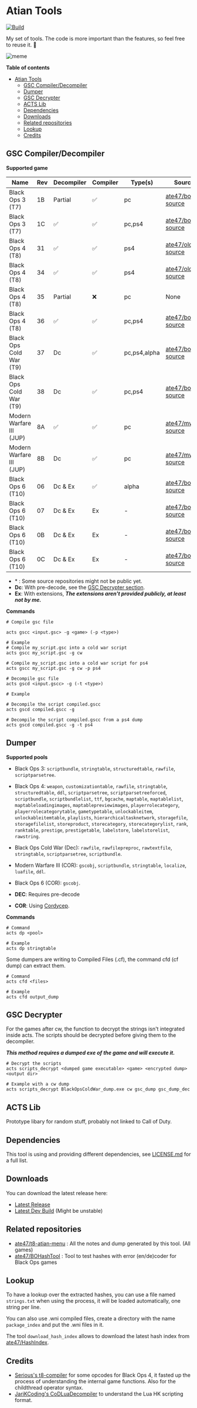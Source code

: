 # Atian Tools

[![Build](https://github.com/ate47/atian-cod-tools/actions/workflows/build.yml/badge.svg?branch=main)](https://github.com/ate47/atian-cod-tools/actions/workflows/build.yml)

My set of tools. The code is more important than the features, so feel free to reuse it. 🙂

![meme](docs/banner.png)

**Table of contents**

- [Atian Tools](#atian-tools)
	- [GSC Compiler/Decompiler](#gsc-compilerdecompiler)
	- [Dumper](#dumper)
	- [GSC Decrypter](#gsc-decrypter)
	- [ACTS Lib](#acts-lib)
	- [Dependencies](#dependencies)
	- [Downloads](#downloads)
	- [Related repositories](#related-repositories)
	- [Lookup](#lookup)
	- [Credits](#credits)


## GSC Compiler/Decompiler

**Supported game**

| Name                     | Rev | Decompiler | Compiler | Type(s) | Source\* |
| ------------------------ | -------- | ---------- | -------- | ---------| ----- |
| Black Ops 3 (T7)         | 1B       | Partial    | ✅        | pc | [ate47/bo3-source](https://github.com/ate47/bo3-source) |
| Black Ops 3 (T7)         | 1C       | ✅          | ✅        | pc,ps4 | [ate47/bo3-source](https://github.com/ate47/bo3-source) |
| Black Ops 4 (T8)         | 31       | ✅          | ✅        | ps4 | [ate47/oldcod-source](https://github.com/ate47/oldcod-source) |
| Black Ops 4 (T8)         | 34       | ✅          | ✅        | ps4 | [ate47/oldcod-source](https://github.com/ate47/oldcod-source) |
| Black Ops 4 (T8)         | 35       | Partial          | ❌        | pc | None |
| Black Ops 4 (T8)         | 36       | ✅          | ✅        | pc,ps4 | [ate47/bo4-source](https://github.com/ate47/bo4-source) |
| Black Ops Cold War (T9)  | 37       | Dc        | ✅        | pc,ps4,alpha| [ate47/bocw-source](https://github.com/ate47/bocw-source) |
| Black Ops Cold War (T9)  | 38       | Dc        | ✅        | pc,ps4| [ate47/bocw-source](https://github.com/ate47/bocw-source) |
| Modern Warfare III (JUP) | 8A       | ✅          | ✅      | pc | [ate47/mwiii-source](https://github.com/ate47/mwiii-source) |
| Modern Warfare III (JUP) | 8B       | Dc        | ✅       | pc | [ate47/mwiii-source](https://github.com/ate47/mwiii-source) |
| Black Ops 6 (T10)        | 06       | Dc & Ex  | ✅        | alpha | [ate47/bo6-source](https://github.com/ate47/bo6-source) |
| Black Ops 6 (T10)        | 07       | Dc & Ex  | Ex       |  - | [ate47/bo6-source](https://github.com/ate47/bo6-source) |
| Black Ops 6 (T10)        | 0B       | Dc & Ex  | Ex      |  -  | [ate47/bo6-source](https://github.com/ate47/bo6-source) |
| Black Ops 6 (T10)        | 0C       | Dc & Ex  | Ex      |  - | [ate47/bo6-source](https://github.com/ate47/bo6-source) |

- \* : Some source repositories might not be public yet.
- **Dc**: With pre-decode, see the [GSC Decrypter section](#gsc-decrypter).
- **Ex**: With extensions, ***The extensions aren't provided publicly, at least not by me.***

**Commands**
```pwsh
# Compile gsc file

acts gscc <input.gsc> -g <game> (-p <type>)

# Example
# Compile my_script.gsc into a cold war script
acts gscc my_script.gsc -g cw

# Compile my_script.gsc into a cold war script for ps4
acts gscc my_script.gsc -g cw -p ps4
```

```pwsh
# Decompile gsc file
acts gscd <input.gscc> -g (-t <type>)

# Example

# Decompile the script compiled.gscc
acts gscd compiled.gscc -g

# Decompile the script compiled.gscc from a ps4 dump
acts gscd compiled.gscc -g -t ps4
```

## Dumper

**Supported pools**

- Black Ops 3: `scriptbundle`, `stringtable`, `structuredtable`, `rawfile`, `scriptparsetree`.
- Black Ops 4: `weapon`, `customizationtable`, `rawfile`, `stringtable`, `structuredtable`, `ddl`, `scriptparsetree`, `scriptparsetreeforced`, `scriptbundle`, `scriptbundlelist`, `ttf`, `bgcache`, `maptable`, `maptablelist`, `maptableloadingimages`, `maptablepreviewimages`, `playerrolecategory`, `playerrolecategorytable`, `gametypetable`, `unlockableitem`, `unlockableitemtable`, `playlists`, `hierarchicaltasknetwork`, `storagefile`, `storagefilelist`, `storeproduct`, `storecategory`, `storecategorylist`, `rank`, `ranktable`, `prestige`, `prestigetable`, `labelstore`, `labelstorelist`, `rawstring`.
- Black Ops Cold War (Dec): `rawfile`, `rawfilepreproc`, `rawtextfile`, `stringtable`, `scriptparsetree`, `scriptbundle`.
- Modern Warfare III (COR): `gscobj`, `scriptbundle`, `stringtable`, `localize`, `luafile`, `ddl`.
- Black Ops 6 (COR): `gscobj`.

- **DEC**: Requires pre-decode
- **COR**: Using [Cordycep](https://github.com/Scobalula/Cordycep).

**Commands**
```pwsh
# Command
acts dp <pool>

# Example
acts dp stringtable
```

Some dumpers are writing to Compiled Files (.cf), the command cfd (cf dump) can extract them.

```pwsh
# Command
acts cfd <files>

# Example
acts cfd output_dump
```

## GSC Decrypter

For the games after cw, the function to decrypt the strings isn't integrated inside acts. The scripts should be decrypted before giving them to the decompiler.

***This method requires a dumped exe of the game and will execute it.***

```pwsh
# Decrypt the scripts
acts scripts_decrypt <dumped game executable> <game> <encrypted dump> <output dir>

# Example with a cw dump
acts scripts_decrypt BlackOpsColdWar_dump.exe cw gsc_dump gsc_dump_dec
```

## ACTS Lib

Prototype libary for random stuff, probably not linked to Call of Duty.

## Dependencies

This tool is using and providing different dependencies, see [LICENSE.md](LICENSE.md) for a full list.

## Downloads

You can download the latest release here:

- [Latest Release](https://github.com/ate47/atian-cod-tools/releases/latest)
- [Latest Dev Build](https://github.com/ate47/atian-cod-tools/releases/tag/latest_build) (Might be unstable)

## Related repositories

- [ate47/t8-atian-menu](https://github.com/ate47/t8-atian-menu/tree/master/docs/notes) : All the notes and dump generated by this tool. (All games)
- [ate47/BOHashTool](https://github.com/ate47/BOHashTool) : Tool to test hashes with error (en/de)coder for Black Ops games

## Lookup

To have a lookup over the extracted hashes, you can use a file named `strings.txt` when using the process, it will be loaded automatically, one string per line.

You can also use .wni compiled files, create a directory with the name `package_index` and put the .wni files in it.

The tool `download_hash_index` allows to download the latest hash index from [ate47/HashIndex](https://github.com/ate47/HashIndex).

## Credits

- [Serious's t8-compiler](https://github.com/shiversoftdev/t7-compiler) for some opcodes for Black Ops 4, it fasted up the process of understanding the internal game functions. Also for the childthread operator syntax.
- [JariKCoding's CoDLuaDecompiler](https://github.com/JariKCoding/CoDLuaDecompiler) to understand the Lua HK scripting format.
